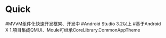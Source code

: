 # Quick
#MVVM组件化快速开发框架、开发中
#Android Studio 3.2以上
#基于Android X
1.项目集成QMUI、Moule可继承CoreLibrary.CommonAppTheme
